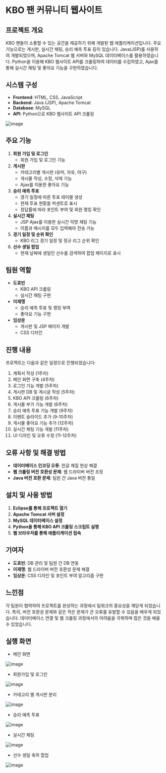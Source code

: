 # KBO 팬 커뮤니티 웹사이트

## 프로젝트 개요
KBO 팬들이 소통할 수 있는 공간을 제공하기 위해 개발된 웹 애플리케이션입니다. 주요 기능으로는 게시판, 실시간 채팅, 승리 예측 투표 등이 있습니다. Java(JSP)를 사용하여 개발되었으며, Apache Tomcat 웹 서버와 MySQL 데이터베이스를 활용하였습니다. Python을 이용해 KBO 웹사이트 API를 크롤링하여 데이터를 수집하였고, Ajax를 통해 실시간 채팅 및 좋아요 기능을 구현하였습니다.

## 시스템 구성
- **Frontend**: HTML, CSS, JavaScript
- **Backend**: Java (JSP), Apache Tomcat
- **Database**: MySQL
- **API**: Python으로 KBO 웹사이트 API 크롤링

![image](https://github.com/dohb128/23-2-SW/assets/116796285/15c93f9b-8c1d-4ee8-8c85-10f0dcd3b57b)

## 주요 기능
1. **회원 가입 및 로그인**
   - 회원 가입 및 로그인 기능
2. **게시판**
   - 카테고리별 게시판 (유머, 자유, 야구)
   - 게시물 작성, 수정, 삭제 기능
   - Ajax를 이용한 좋아요 기능
3. **승리 예측 투표**
   - 경기 일정에 따른 투표 테이블 생성
   - 현재 투표 현황을 퍼센트로 표시
   - 정답률에 따라 포인트 부여 및 회원 랭킹 확인
4. **실시간 채팅**
   - JSP Ajax를 이용한 실시간 익명 채팅 기능
   - 이름과 메시지를 모두 입력해야 전송 가능
5. **경기 일정 및 순위 확인**
   - KBO 리그 경기 일정 및 정규 리그 순위 확인
6. **선수 생일 팝업**
   - 현재 날짜에 생일인 선수를 검색하여 팝업 페이지로 표시

## 팀원 역할
- **도효빈**
  - KBO API 크롤링
  - 실시간 채팅 구현
- **이재맹**
  - 승리 예측 투표 및 랭킹 부여
  - 좋아요 기능 구현
- **임상운**
  - 게시판 및 JSP 페이지 개발
  - CSS 디자인

## 진행 내용
프로젝트는 다음과 같은 일정으로 진행되었습니다:
1. 계획서 작성 (1주차)
2. 메인 화면 구축 (4주차)
3. 로그인 기능 개발 (5주차)
4. 게시판 DB 및 게시글 작성 (5주차)
5. KBO API 크롤링 (6주차)
6. 게시물 부가 기능 개발 (6주차)
7. 승리 예측 투표 기능 개발 (9주차)
8. 이벤트 슬라이드 추가 (9-10주차)
9. 게시물 좋아요 기능 추가 (12주차)
10. 실시간 채팅 기능 개발 (11주차)
11. UI 디자인 및 오류 수정 (11-12주차)

## 오류 사항 및 해결 방법
- **데이터베이스 인코딩 오류**: 한글 깨짐 현상 해결
- **웹 크롤링 버전 호환성 문제**: 웹 드라이버 버전 조정
- **Java 버전 호환 문제**: 팀원 간 Java 버전 통일

## 설치 및 사용 방법
1. **Eclipse를 통해 프로젝트 열기**
2. **Apache Tomcat 서버 설정**
3. **MySQL 데이터베이스 설정**
4. **Python을 통해 KBO API 크롤링 스크립트 실행**
5. **웹 브라우저를 통해 애플리케이션 접속**

## 기여자
- **도효빈**: DB 관리 및 팀원 간 DB 연동
- **이재맹**: 웹 드라이버 버전 호환성 문제 해결
- **임상운**: CSS 디자인 및 포인트 부여 알고리즘 구현

## 느낀점
각 팀원이 협력하여 프로젝트를 완성하는 과정에서 팀워크의 중요성을 깨닫게 되었습니다. 특히, 버전 호환성 문제와 같은 작은 문제가 큰 오류를 유발할 수 있음을 배우게 되었습니다. 데이터베이스 연결 및 웹 크롤링 과정에서의 어려움을 극복하며 많은 것을 배울 수 있었습니다.

## 실행 화면
- 메인 화면

![image](https://github.com/dohb128/23-2-SW/assets/116796285/6edc4a30-54d8-4704-a15b-c7601e05c0a0)
- 회원가입 및 로그인

![image](https://github.com/dohb128/23-2-SW/assets/116796285/03b50f81-ba00-45f3-b8a3-f20442a7a959)
- 카테고리 별 게시판 분리

![image](https://github.com/dohb128/23-2-SW/assets/116796285/85ed3954-e596-4535-9b77-91c16d5dbd2f)
- 승리 예측 투표

![image](https://github.com/dohb128/23-2-SW/assets/116796285/c17ae73d-b56f-4f5d-9b42-aed3eff925cd)
- 실시간 채팅

![image](https://github.com/dohb128/23-2-SW/assets/116796285/1fd5db5a-669a-4bc0-8a25-2185a709c9d4)
- 선수 생일 축하 팝업

![image](https://github.com/dohb128/23-2-SW/assets/116796285/0d8064fc-d8dd-4f2e-be04-45f716ba4c0a)
